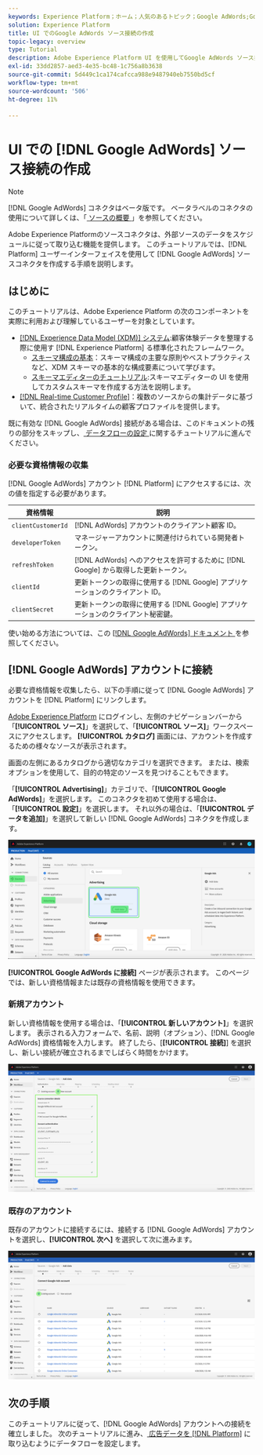 ```yaml
---
keywords: Experience Platform；ホーム；人気のあるトピック；Google AdWords;Google AdWords ソースコネクタ；google adwords コネクタ
solution: Experience Platform
title: UI でのGoogle AdWords ソース接続の作成
topic-legacy: overview
type: Tutorial
description: Adobe Experience Platform UI を使用してGoogle AdWords ソース接続を作成する方法を説明します。
exl-id: 33dd2857-aed3-4e35-bc48-1c756a8b3638
source-git-commit: 5d449c1ca174cafcca988e9487940eb7550bd5cf
workflow-type: tm+mt
source-wordcount: '506'
ht-degree: 11%

---
```


# UI での [!DNL Google AdWords] ソース接続の作成

>[!NOTE]
>
>[!DNL Google AdWords] コネクタはベータ版です。 ベータラベルのコネクタの使用について詳しくは、「[ ソースの概要 ](../../../../home.md#terms-and-conditions)」を参照してください。

Adobe Experience Platformのソースコネクタは、外部ソースのデータをスケジュールに従って取り込む機能を提供します。 このチュートリアルでは、[!DNL Platform] ユーザーインターフェイスを使用して [!DNL Google AdWords] ソースコネクタを作成する手順を説明します。

## はじめに

このチュートリアルは、Adobe Experience Platform の次のコンポーネントを実際に利用および理解しているユーザーを対象としています。

* [[!DNL Experience Data Model (XDM)] システム](../../../../../xdm/home.md):顧客体験データを整理する際に使用す [!DNL Experience Platform] る標準化されたフレームワーク。
   * [スキーマ構成の基本](../../../../../xdm/schema/composition.md)：スキーマ構成の主要な原則やベストプラクティスなど、XDM スキーマの基本的な構成要素について学びます。
   * [スキーマエディターのチュートリアル](../../../../../xdm/tutorials/create-schema-ui.md):スキーマエディターの UI を使用してカスタムスキーマを作成する方法を説明します。
* [[!DNL Real-time Customer Profile]](../../../../../profile/home.md)：複数のソースからの集計データに基づいて、統合されたリアルタイムの顧客プロファイルを提供します。

既に有効な [!DNL Google AdWords] 接続がある場合は、このドキュメントの残りの部分をスキップし、[ データフローの設定 ](../../dataflow/payments.md) に関するチュートリアルに進んでください。

### 必要な資格情報の収集

[!DNL Google AdWords] アカウント [!DNL Platform] にアクセスするには、次の値を指定する必要があります。

| 資格情報 | 説明 |
| ---------- | ----------- |
| `clientCustomerId` | [!DNL AdWords] アカウントのクライアント顧客 ID。 |
| `developerToken` | マネージャーアカウントに関連付けられている開発者トークン。 |
| `refreshToken` | [!DNL AdWords] へのアクセスを許可するために [!DNL Google] から取得した更新トークン。 |
| `clientId` | 更新トークンの取得に使用する [!DNL Google] アプリケーションのクライアント ID。 |
| `clientSecret` | 更新トークンの取得に使用する [!DNL Google] アプリケーションのクライアント秘密鍵。 |

使い始める方法については、この [[!DNL Google AdWords]  ドキュメント ](https://developers.google.com/adwords/api/docs/guides/authentication) を参照してください。

## [!DNL Google AdWords] アカウントに接続

必要な資格情報を収集したら、以下の手順に従って [!DNL Google AdWords] アカウントを [!DNL Platform] にリンクします。

[Adobe Experience Platform](https://platform.adobe.com) にログインし、左側のナビゲーションバーから「**[!UICONTROL ソース]**」を選択して、「**[!UICONTROL ソース]**」ワークスペースにアクセスします。 **[!UICONTROL カタログ]** 画面には、アカウントを作成するための様々なソースが表示されます。

画面の左側にあるカタログから適切なカテゴリを選択できます。 または、検索オプションを使用して、目的の特定のソースを見つけることもできます。

「**[!UICONTROL Advertising]**」カテゴリで、「**[!UICONTROL Google AdWords]**」を選択します。 このコネクタを初めて使用する場合は、「**[!UICONTROL 設定]**」を選択します。 それ以外の場合は、「**[!UICONTROL データを追加]**」を選択して新しい [!DNL Google AdWords] コネクタを作成します。

![カタログ](../../../../images/tutorials/create/ads/catalog.png)

**[!UICONTROL Google AdWords に接続]** ページが表示されます。 このページでは、新しい資格情報または既存の資格情報を使用できます。

### 新規アカウント

新しい資格情報を使用する場合は、「**[!UICONTROL 新しいアカウント]**」を選択します。 表示される入力フォームで、名前、説明（オプション）、[!DNL Google AdWords] 資格情報を入力します。 終了したら、[**[!UICONTROL 接続]**] を選択し、新しい接続が確立されるまでしばらく時間をかけます。

![接続](../../../../images/tutorials/create/ads/connect.png)

### 既存のアカウント

既存のアカウントに接続するには、接続する [!DNL Google AdWords] アカウントを選択し、**[!UICONTROL 次へ]** を選択して次に進みます。

![既存](../../../../images/tutorials/create/ads/existing.png)

## 次の手順

このチュートリアルに従って、[!DNL Google AdWords] アカウントへの接続を確立しました。 次のチュートリアルに進み、[ 広告データを  [!DNL Platform]](../../dataflow/advertising.md) に取り込むようにデータフローを設定します。
